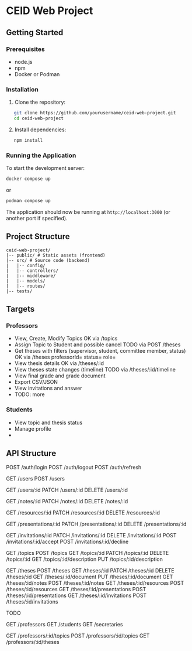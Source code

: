 # CEID Web Project

## Getting Started

### Prerequisites

- node.js
- npm
- Docker or Podman

### Installation

1. Clone the repository:

```bash
   git clone https://github.com/yourusername/ceid-web-project.git
   cd ceid-web-project
```

2. Install dependencies:

```bash
   npm install
```

### Running the Application

To start the development server:

```bash
docker compose up
```

or

```bash
podman compose up
```

The application should now be running at `http://localhost:3000` (or another port if specified).

## Project Structure

```text
ceid-web-project/
|-- public/ # Static assets (frontend)
|-- src/ # Source code (backend)
|   |-- config/
|   |-- controllers/
|   |-- middleware/
|   |-- models/
|   |-- routes/
|-- tests/
```

## Targets

### Professors

- View, Create, Modify Topics OK via /topics
- Assign Topic to Student and possible cancel TODO via POST /theses
- Get theses with filters (supervisor, student, committee member, status) OK via /theses professorId= status= role=
- View thesis details OK via /theses/:id
- View theses state changes (timeline) TODO via /theses/:id/timeline
- View final grade and grade document
- Export CSV/JSON
- View invitations and answer
- TODO: more

### Students

- View topic and thesis status
- Manage profile
-

## API Structure

POST /auth/login
POST /auth/logout
POST /auth/refresh

GET /users
POST /users

GET /users/:id
PATCH /users/:id
DELETE /users/:id

GET /notes/:id
PATCH /notes/:id
DELETE /notes/:id

GET /resources/:id
PATCH /resources/:id
DELETE /resources/:id

GET /presentations/:id
PATCH /presentations/:id
DELETE /presentations/:id

GET /invitations/:id
PATCH /invitations/:id
DELETE /invitations/:id
POST /invitations/:id/accept
POST /invitations/:id/decline

GET /topics
POST /topics
GET /topics/:id
PATCH /topics/:id
DELETE /topics/:id
GET /topics/:id/description
PUT /topics/:id/description

GET /theses
POST /theses
GET /theses/:id
PATCH /theses/:id
DELETE /theses/:id
GET /theses/:id/document
PUT /theses/:id/document
GET /theses/:id/notes
POST /theses/:id/notes
GET /theses/:id/resources
POST /theses/:id/resources
GET /theses/:id/presentations
POST /theses/:id/presentations
GET /theses/:id/invitations
POST /theses/:id/invitations

TODO

GET /professors
GET /students
GET /secretaries

GET /professors/:id/topics
POST /professors/:id/topics
GET /professors/:id/theses

